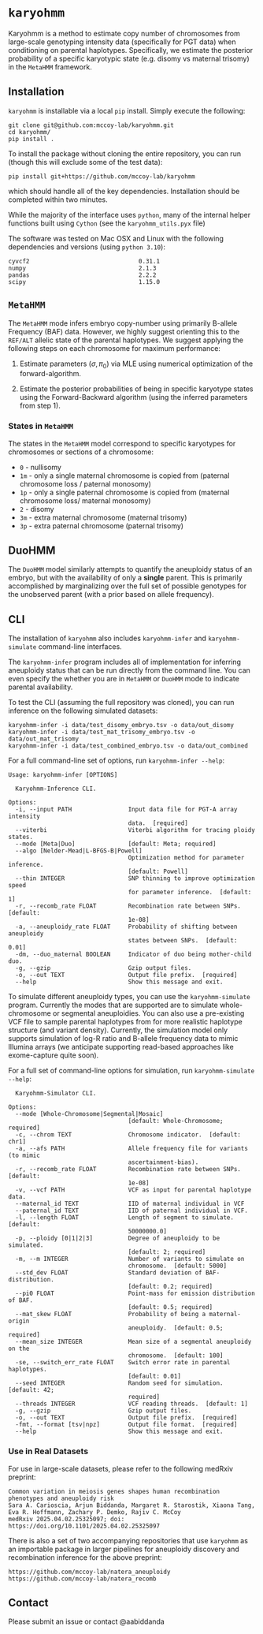 # `karyohmm`

Karyohmm is a method to estimate copy number of chromosomes from large-scale genotyping intensity data (specifically for PGT data) when conditioning on parental haplotypes. Specifically, we estimate the posterior probability of a specific karyotypic state (e.g. disomy vs maternal trisomy) in the `MetaHMM` framework.

## Installation

`karyohmm` is installable via a local `pip` install. Simply execute the following:

```
git clone git@github.com:mccoy-lab/karyohmm.git
cd karyohmm/
pip install .
```

To install the package without cloning the entire repository, you can run (though this will exclude some of the test data): 

```
pip install git+https://github.com/mccoy-lab/karyohmm
```

which should handle all of the key dependencies. Installation should be completed within two minutes.

While the majority of the interface uses `python`, many of the internal helper functions built using `Cython` (see the `karyohmm_utils.pyx` file)

The software was tested on Mac OSX and Linux with the following dependencies and versions (using `python 3.10`): 
```
cyvcf2                               0.31.1
numpy                                2.1.3
pandas                               2.2.2
scipy                                1.15.0
```

## `MetaHMM`

The `MetaHMM` mode infers embryo copy-number using primarily B-allele Frequency (BAF) data. However, we highly suggest orienting this to the `REF/ALT` allelic state of the parental haplotypes. We suggest applying the following steps on each chromosome for maximum performance:

1. Estimate parameters ($\sigma, \pi_0$) via MLE using numerical optimization of the forward-algorithm.

2. Estimate the posterior probabilities of being in specific karyotype states using the Forward-Backward algorithm (using the inferred parameters from step 1).

### States in `MetaHMM`

The states in the `MetaHMM` model correspond to specific karyotypes for chromosomes or sections of a chromosome:

* `0` - nullisomy
* `1m` - only a single maternal chromosome is copied from (paternal chromosome loss / paternal monosomy)
* `1p` - only a single paternal chromosome is copied from (maternal chromosome loss/ maternal monosomy)
* `2` - disomy
* `3m` - extra maternal chromosome (maternal trisomy)
* `3p` - extra paternal chromosome (paternal trisomy)

## DuoHMM

The `DuoHMM` model similarly attempts to quantify the aneuploidy status of an embryo, but with the availability of only a **single**  parent. This is primarily accomplished by marginalizing over the full set of possible genotypes for the unobserved parent (with a prior based on allele frequency).

## CLI

The installation of `karyohmm` also includes  `karyohmm-infer` and `karyohmm-simulate` command-line interfaces.

The `karyohmm-infer` program includes all of implementation for inferring aneuploidy status that can be run directly from the command line. You can even specify the whether you are in `MetaHMM` or `DuoHMM` mode to indicate parental availability.

To test the CLI (assuming the full repository was cloned), you can run inference on the following simulated datasets:
```
karyohmm-infer -i data/test_disomy_embryo.tsv -o data/out_disomy
karyohmm-infer -i data/test_mat_trisomy_embryo.tsv -o data/out_mat_trisomy
karyohmm-infer -i data/test_combined_embryo.tsv -o data/out_combined
```

For a full command-line set of options, run `karyohmm-infer --help`:

```
Usage: karyohmm-infer [OPTIONS]

  Karyohmm-Inference CLI.

Options:
  -i, --input PATH                Input data file for PGT-A array intensity
                                  data.  [required]
  --viterbi                       Viterbi algorithm for tracing ploidy states.
  --mode [Meta|Duo]               [default: Meta; required]
  --algo [Nelder-Mead|L-BFGS-B|Powell]
                                  Optimization method for parameter inference.
                                  [default: Powell]
  --thin INTEGER                  SNP thinning to improve optimization speed
                                  for parameter inference.  [default: 1]
  -r, --recomb_rate FLOAT         Recombination rate between SNPs.  [default:
                                  1e-08]
  -a, --aneuploidy_rate FLOAT     Probability of shifting between aneuploidy
                                  states between SNPs.  [default: 0.01]
  -dm, --duo_maternal BOOLEAN     Indicator of duo being mother-child duo.
  -g, --gzip                      Gzip output files.
  -o, --out TEXT                  Output file prefix.  [required]
  --help                          Show this message and exit.
```


To simulate different aneuploidy types, you can use the `karyohmm-simulate` program. Currently the modes that are supported are to simulate whole-chromosome or segmental aneuploidies. You can also use a pre-existing VCF file to sample parental haplotypes from for more realistic haplotype structure (and variant density). Currently, the simulation model only supports simulation of log-R ratio and B-allele frequency data to mimic Illumina arrays (we anticipate supporting read-based approaches like exome-capture quite soon).

For a full set of command-line options for simulation, run `karyohmm-simulate --help`:

```
  Karyohmm-Simulator CLI.

Options:
  --mode [Whole-Chromosome|Segmental|Mosaic]
                                  [default: Whole-Chromosome; required]
  -c, --chrom TEXT                Chromosome indicator.  [default: chr1]
  -a, --afs PATH                  Allele frequency file for variants (to mimic
                                  ascertainment-bias).
  -r, --recomb_rate FLOAT         Recombination rate between SNPs.  [default:
                                  1e-08]
  -v, --vcf PATH                  VCF as input for parental haplotype data.
  --maternal_id TEXT              IID of maternal individual in VCF
  --paternal_id TEXT              IID of paternal individual in VCF.
  -l, --length FLOAT              Length of segment to simulate.  [default:
                                  50000000.0]
  -p, --ploidy [0|1|2|3]          Degree of aneuploidy to be simulated.
                                  [default: 2; required]
  -m, --m INTEGER                 Number of variants to simulate on
                                  chromosome.  [default: 5000]
  --std_dev FLOAT                 Standard deviation of BAF-distribution.
                                  [default: 0.2; required]
  --pi0 FLOAT                     Point-mass for emission distribution of BAF.
                                  [default: 0.5; required]
  --mat_skew FLOAT                Probability of being a maternal-origin
                                  aneuploidy.  [default: 0.5; required]
  --mean_size INTEGER             Mean size of a segmental aneuploidy on the
                                  chromosome.  [default: 100]
  -se, --switch_err_rate FLOAT    Switch error rate in parental haplotypes.
                                  [default: 0.01]
  --seed INTEGER                  Random seed for simulation.  [default: 42;
                                  required]
  --threads INTEGER               VCF reading threads.  [default: 1]
  -g, --gzip                      Gzip output files.
  -o, --out TEXT                  Output file prefix.  [required]
  -fmt, --format [tsv|npz]        Output file format.  [required]
  --help                          Show this message and exit.
```

### Use in Real Datasets

For use in large-scale datasets, please refer to the following medRxiv preprint: 

```
Common variation in meiosis genes shapes human recombination phenotypes and aneuploidy risk
Sara A. Carioscia, Arjun Biddanda, Margaret R. Starostik, Xiaona Tang, Eva R. Hoffmann, Zachary P. Demko, Rajiv C. McCoy
medRxiv 2025.04.02.25325097; doi: https://doi.org/10.1101/2025.04.02.25325097
```

There is  also a set of two accompanying repositories that use `karyohmm` as an importable package in larger pipelines for aneuploidy discovery and recombination inference for the above preprint:

```
https://github.com/mccoy-lab/natera_aneuploidy
https://github.com/mccoy-lab/natera_recomb
```

## Contact

Please submit an issue or contact @aabiddanda
